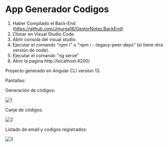 # App Generador Codigos

1. Haber Compilado el Back-End (https://github.com/Jmurga16/GestorNotas.BackEnd)
2. Clonar en Visual Studio Code.
3. Abrir consola del visual studio.
4. Ejecutar el comando "npm i" o "npm i --legacy-peer-deps" (si tiene otra versión de node).
5. Ejecutar el comando "ng serve"
6. Abrir la pagina http://localhost:4200/

Proyecto generado en Angular CLI version 13.

Pantallas:

Generación de códigos:

![1](https://user-images.githubusercontent.com/58633633/195194083-9e7d792f-3557-4764-b513-2b96e0f8de24.png)


Canje de códigos:

![2](https://user-images.githubusercontent.com/58633633/195194090-d391bd42-fd0b-4238-92f1-85da61cb7488.png)


Listado de email y codigos registrados:

![3](https://user-images.githubusercontent.com/58633633/195194110-2be95310-3a89-4324-9260-01d596ac60ff.png)



